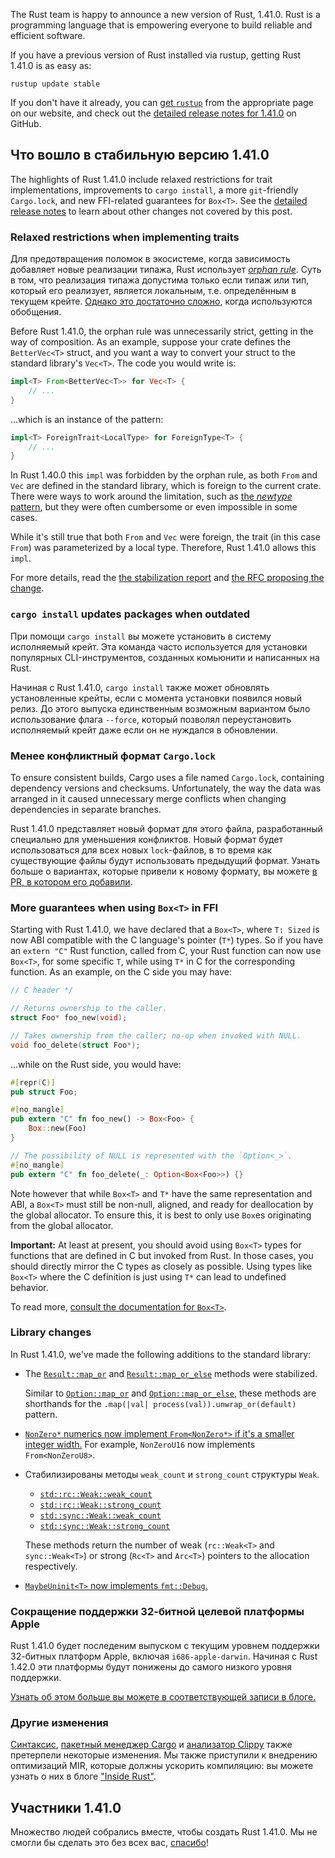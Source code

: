 The Rust team is happy to announce a new version of Rust, 1.41.0. Rust is a programming language that is empowering everyone to build reliable and efficient software.

If you have a previous version of Rust installed via rustup, getting Rust 1.41.0 is as easy as:

```console
rustup update stable
```

If you don't have it already, you can [get `rustup`](https://www.rust-lang.org/install.html) from the appropriate page on our website, and check out the [detailed release notes for 1.41.0](https://github.com/rust-lang/rust/blob/master/RELEASES.md#version-1410-2020-01-30) on GitHub.

## Что вошло в стабильную версию 1.41.0

The highlights of Rust 1.41.0 include relaxed restrictions for trait implementations, improvements to `cargo install`, a more `git`-friendly `Cargo.lock`, and new FFI-related guarantees for `Box<T>`. See the [detailed release notes](https://github.com/rust-lang/rust/blob/master/RELEASES.md#version-1410-2020-01-30) to learn about other changes not covered by this post.

### Relaxed restrictions when implementing traits

Для предотвращения поломок в экосистеме, когда зависимость добавляет новые реализации типажа, Rust использует [*orphan rule*](https://doc.rust-lang.org/book/ch10-02-traits.html#implementing-a-trait-on-a-type). Суть в том, что реализация типажа допустима только если типаж или тип, который его реализует, является локальным, т.е. определённым в текущем крейте.  [Однако это достаточно сложно](https://doc.rust-lang.org/reference/items/implementations.html#trait-implementation-coherence), когда используются обобщения.

Before Rust 1.41.0, the orphan rule was unnecessarily strict, getting in the way of composition. As an example, suppose your crate defines the `BetterVec<T>` struct, and you want a way to convert your struct to the standard library's `Vec<T>`. The code you would write is:

```rust
impl<T> From<BetterVec<T>> for Vec<T> {
    // ...
}
```

...which is an instance of the pattern:

```rust
impl<T> ForeignTrait<LocalType> for ForeignType<T> {
    // ...
}
```

In Rust 1.40.0 this `impl` was forbidden by the orphan rule, as both `From` and `Vec` are defined in the standard library, which is foreign to the current crate. There were ways to work around the limitation, such as [the *newtype* pattern](https://doc.rust-lang.org/book/ch19-03-advanced-traits.html#using-the-newtype-pattern-to-implement-external-traits-on-external-types), but they were often cumbersome or even impossible in some cases.

While it's still true that both `From` and `Vec` were foreign, the trait (in this case `From`) was parameterized by a local type. Therefore, Rust 1.41.0 allows this `impl`.

For more details, read the [the stabilization report](https://github.com/rust-lang/rust/issues/63599) and [the RFC proposing the change](https://rust-lang.github.io/rfcs/2451-re-rebalancing-coherence.html).

### `cargo install` updates packages when outdated

При помощи `cargo install` вы можете установить в систему исполняемый крейт. Эта команда часто используется для установки популярных CLI-инструментов, созданных комьюнити и написанных на Rust.

Начиная с Rust 1.41.0, `cargo install` также может обновлять установленные крейты, если с момента установки появился новый релиз. До этого выпуска единственным возможным вариантом было использование флага `--force`, который позволял переустановить исполняемый крейт даже если он не нуждался в обновлении.

### Менее конфликтный формат `Cargo.lock`

To ensure consistent builds, Cargo uses a file named `Cargo.lock`, containing dependency versions and checksums. Unfortunately, the way the data was arranged in it caused unnecessary merge conflicts when changing dependencies in separate branches.

Rust 1.41.0 представляет новый формат для этого файла, разработанный специально для уменьшения конфликтов. Новый формат будет использоваться для всех новых `lock`-файлов, в то время как существующие файлы будут использовать предыдущий формат. Узнать больше о вариантах, которые привели к новому формату, вы можете [в PR, в котором его добавили](https://github.com/rust-lang/cargo/pull/7070).

### More guarantees when using `Box<T>` in FFI

Starting with Rust 1.41.0, we have declared that a `Box<T>`, where `T: Sized` is now ABI compatible with the C language's pointer (`T*`) types. So if you have an `extern "C"` Rust function, called from C, your Rust function can now use `Box<T>`, for some specific `T`, while using `T*` in C for the corresponding function. As an example, on the C side you may have:

```c
// C header */

// Returns ownership to the caller.
struct Foo* foo_new(void);

// Takes ownership from the caller; no-op when invoked with NULL.
void foo_delete(struct Foo*);
```

...while on the Rust side, you would have:

```rust
#[repr(C)]
pub struct Foo;

#[no_mangle]
pub extern "C" fn foo_new() -> Box<Foo> {
    Box::new(Foo)
}

// The possibility of NULL is represented with the `Option<_>`.
#[no_mangle]
pub extern "C" fn foo_delete(_: Option<Box<Foo>>) {}
```

Note however that while `Box<T>` and `T*` have the same representation and ABI, a `Box<T>` must still be non-null, aligned, and ready for deallocation by the global allocator. To ensure this, it is best to only use `Box`es originating from the global allocator.

**Important:** At least at present, you should avoid using `Box<T>` types for functions that are defined in C but invoked from Rust. In those cases, you should directly mirror the C types as closely as possible. Using types like `Box<T>` where the C definition is just using `T*` can lead to undefined behavior.

To read more, [consult the documentation for `Box<T>`](https://doc.rust-lang.org/std/boxed/index.html).

### Library changes

In Rust 1.41.0, we've made the following additions to the standard library:

- The [`Result::map_or`](https://doc.rust-lang.org/std/result/enum.Result.html#method.map_or) and [`Result::map_or_else`](https://doc.rust-lang.org/std/result/enum.Result.html#method.map_or_else) methods were stabilized.

    Similar to [`Option::map_or`](https://doc.rust-lang.org/std/option/enum.Option.html#method.map_or) and [`Option::map_or_else`](https://doc.rust-lang.org/std/option/enum.Option.html#method.map_or_else), these methods are shorthands for the `.map(|val| process(val)).unwrap_or(default)` pattern.

- [`NonZero*` numerics now implement `From<NonZero*>` if it's a smaller integer width.](https://github.com/rust-lang/rust/pull/66277) For example, `NonZeroU16` now implements `From<NonZeroU8>`.

- Стабилизированы методы `weak_count` и `strong_count` структуры `Weak`.

    - [`std::rc::Weak::weak_count`](https://doc.rust-lang.org/std/rc/struct.Weak.html#method.weak_count)
    - [`std::rc::Weak::strong_count`](https://doc.rust-lang.org/std/rc/struct.Weak.html#method.strong_count)
    - [`std::sync::Weak::weak_count`](https://doc.rust-lang.org/std/sync/struct.Weak.html#method.weak_count)
    - [`std::sync::Weak::strong_count`](https://doc.rust-lang.org/std/sync/struct.Weak.html#method.strong_count)

    These methods return the number of weak (`rc::Weak<T>` and `sync::Weak<T>`) or strong (`Rc<T>` and `Arc<T>`) pointers to the allocation respectively.

- [`MaybeUninit<T>` now implements `fmt::Debug`.](https://github.com/rust-lang/rust/pull/65013)

### Сокращение поддержки 32-битной целевой платформы Apple

Rust 1.41.0 будет последеним выпуском с текущим уровнем поддержки 32-битных платформ Apple, включая `i686-apple-darwin`. Начиная с Rust 1.42.0 эти платформы будут понижены до самого низкого уровня поддержки.

[Узнать об этом больше вы можете в соответствующей записи в блоге.](https://blog.rust-lang.org/2020/01/03/reducing-support-for-32-bit-apple-targets.html)

### Другие изменения

[Синтаксис](https://github.com/rust-lang/rust/blob/master/RELEASES.md#version-1410-2020-01-30), [пакетный менеджер Cargo](https://github.com/rust-lang/cargo/blob/master/CHANGELOG.md#cargo-141-2020-01-30) и [анализатор Clippy](https://github.com/rust-lang/rust-clippy/blob/master/CHANGELOG.md#rust-141) также претерпели некоторые изменения. Мы также приступили к внедрению оптимизаций MIR, которые должны ускорить компиляцию: вы можете узнать о них в блоге ["Inside Rust"](https://blog.rust-lang.org/inside-rust/2019/12/02/const-prop-on-by-default.html).

## Участники 1.41.0

Множество людей собрались вместе, чтобы создать Rust 1.41.0. Мы не смогли бы сделать это без всех вас, [спасибо](https://thanks.rust-lang.org/rust/1.41.0/)!
